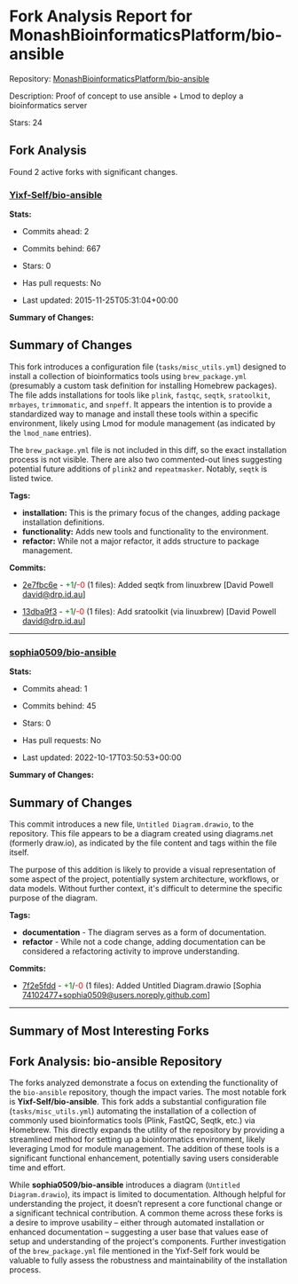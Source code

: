 # Fork Analysis Report for MonashBioinformaticsPlatform/bio-ansible

Repository: [MonashBioinformaticsPlatform/bio-ansible](https://github.com/MonashBioinformaticsPlatform/bio-ansible)

Description: Proof of concept to use ansible + Lmod to deploy a bioinformatics server

Stars: 24

## Fork Analysis

Found 2 active forks with significant changes.


### [Yixf-Self/bio-ansible](https://github.com/Yixf-Self/bio-ansible)

**Stats:**
- Commits ahead: 2
- Commits behind: 667
- Stars: 0

- Has pull requests: No

- Last updated: 2015-11-25T05:31:04+00:00

**Summary of Changes:**
## Summary of Changes

This fork introduces a configuration file (`tasks/misc_utils.yml`) designed to install a collection of bioinformatics tools using `brew_package.yml` (presumably a custom task definition for installing Homebrew packages). The file adds installations for tools like `plink`, `fastqc`, `seqtk`, `sratoolkit`, `mrbayes`, `trimmomatic`, and `snpeff`. It appears the intention is to provide a standardized way to manage and install these tools within a specific environment, likely using Lmod for module management (as indicated by the `lmod_name` entries).

The `brew_package.yml` file is not included in this diff, so the exact installation process is not visible.  There are also two commented-out lines suggesting potential future additions of `plink2` and `repeatmasker`. Notably, `seqtk` is listed twice.

**Tags:**

*   **installation:** This is the primary focus of the changes, adding package installation definitions.
*   **functionality:** Adds new tools and functionality to the environment.
*   **refactor:** While not a major refactor, it adds structure to package management.





**Commits:**

- [2e7fbc6e](/commit/2e7fbc6e289de155cb155175f66b5a0093947126) - <span style="color:green">+1</span>/<span style="color:red">-0</span> (1 files): Added seqtk from linuxbrew [David Powell <david@drp.id.au>]

- [13dba9f3](/commit/13dba9f38458da3a520a8b46e905d2156d34156d) - <span style="color:green">+1</span>/<span style="color:red">-0</span> (1 files): Add sratoolkit (via linuxbrew) [David Powell <david@drp.id.au>]


---

### [sophia0509/bio-ansible](https://github.com/sophia0509/bio-ansible)

**Stats:**
- Commits ahead: 1
- Commits behind: 45
- Stars: 0

- Has pull requests: No

- Last updated: 2022-10-17T03:50:53+00:00

**Summary of Changes:**
## Summary of Changes

This commit introduces a new file, `Untitled Diagram.drawio`, to the repository. This file appears to be a diagram created using diagrams.net (formerly draw.io), as indicated by the file content and tags within the file itself. 

The purpose of this addition is likely to provide a visual representation of some aspect of the project, potentially system architecture, workflows, or data models. Without further context, it's difficult to determine the specific purpose of the diagram.

**Tags:**

*   **documentation** - The diagram serves as a form of documentation.
*   **refactor** - While not a code change, adding documentation can be considered a refactoring activity to improve understanding.

**Commits:**

- [7f2e5fdd](/commit/7f2e5fdd34ae3d53804c504a234e1c192903a685) - <span style="color:green">+1</span>/<span style="color:red">-0</span> (1 files): Added Untitled Diagram.drawio [Sophia <74102477+sophia0509@users.noreply.github.com>]


---



## Summary of Most Interesting Forks

## Fork Analysis: bio-ansible Repository

The forks analyzed demonstrate a focus on extending the functionality of the `bio-ansible` repository, though the impact varies. The most notable fork is **Yixf-Self/bio-ansible**. This fork adds a substantial configuration file (`tasks/misc_utils.yml`) automating the installation of a collection of commonly used bioinformatics tools (Plink, FastQC, Seqtk, etc.) via Homebrew. This directly expands the utility of the repository by providing a streamlined method for setting up a bioinformatics environment, likely leveraging Lmod for module management.  The addition of these tools is a significant functional enhancement, potentially saving users considerable time and effort.

While **sophia0509/bio-ansible** introduces a diagram (`Untitled Diagram.drawio`), its impact is limited to documentation.  Although helpful for understanding the project, it doesn’t represent a core functional change or a significant technical contribution.  A common theme across these forks is a desire to improve usability – either through automated installation or enhanced documentation – suggesting a user base that values ease of setup and understanding of the project's components.  Further investigation of the `brew_package.yml` file mentioned in the Yixf-Self fork would be valuable to fully assess the robustness and maintainability of the installation process.
 